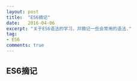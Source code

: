 ```yaml
---
layout: post
title:  "ES6摘记"
date:   2016-04-06
excerpt: "关于ES6语法的学习，并摘记一些会常用的语法."
tag:
- ES6 
comments: true
---
```


## ES6摘记

